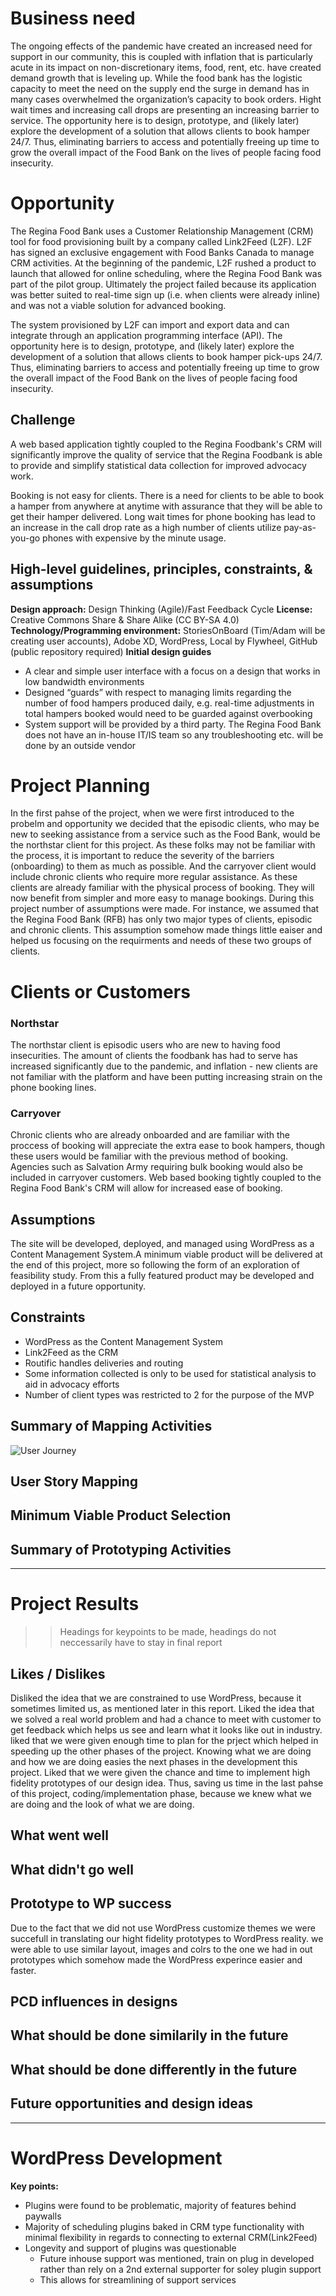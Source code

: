 # Business need
The ongoing effects of the pandemic have created an increased need for support in our community, this is coupled with inflation that is particularly acute in its impact on non-discretionary items, food, rent, etc. have created demand growth that is leveling up. While the food bank has the logistic capacity to meet the need on the supply end the surge in demand has in many cases overwhelmed the organization’s capacity to book orders. Hight wait times and increasing call drops are presenting an increasing barrier to service.
The opportunity here is to design, prototype, and (likely later) explore the development of a solution that allows clients to book hamper 24/7. Thus, eliminating barriers to access and potentially freeing up time to grow the overall impact of the Food Bank on the lives of people facing food insecurity.

# Opportunity
The Regina Food Bank uses a Customer Relationship Management (CRM) tool for food provisioning built by a company called Link2Feed (L2F).  L2F has signed an exclusive engagement with Food Banks Canada to manage CRM activities. At the beginning of the pandemic, L2F rushed a product to launch that allowed for online scheduling, where the Regina Food Bank was part of the pilot group. Ultimately the project failed because its application was better suited to real-time sign up (i.e. when clients were already inline) and was not a viable solution for advanced booking.

The system provisioned by L2F can import and export data and can integrate through an application programming interface (API). The opportunity here is to design, prototype, and (likely later) explore the development of a solution that allows clients to book hamper pick-ups 24/7. Thus, eliminating barriers to access and potentially freeing up time to grow the overall impact of the Food Bank on the lives of people facing food insecurity.

## Challenge
A web based application tightly coupled to the Regina Foodbank's CRM will significantly improve the quality of service that the Regina Foodbank is able to provide and simplify statistical data collection for improved advocacy work.

Booking is not easy for clients. There is a need for clients to be able to book a hamper from anywhere at anytime with assurance that they will be able to get their hamper delivered. Long wait times for phone booking has lead to an increase in the call drop rate as a high number of clients utilize pay-as-you-go phones with expensive by the minute usage.

## High-level guidelines, principles, constraints, & assumptions
**Design approach:** Design Thinking (Agile)/Fast Feedback Cycle
**License:** Creative Commons Share & Share Alike (CC BY-SA 4.0)
**Technology/Programming environment:** StoriesOnBoard (Tim/Adam will be creating user accounts), Adobe XD, WordPress, Local by Flywheel, GitHub (public repository required)
**Initial design guides**
- A clear and simple user interface with a focus on a design that works in low bandwidth environments
- Designed “guards” with respect to managing limits regarding the number of food hampers produced daily, e.g. real-time adjustments in total hampers booked would need to be guarded against overbooking
- System support will be provided by a third party. The Regina Food Bank does not have an in-house IT/IS team so any troubleshooting etc. will be done by an outside vendor

# Project Planning
In the first pahse of the project, when we were first introduced to the probelm and opportunity we decided that the episodic clients, who may be new to seeking assistance from a service such as the Food Bank, would be the northstar client for this project. As these folks may not be familiar with the process, it is important to reduce the severity of the barriers (onboarding) to them as much as possible. And the carryover client would include chronic clients who require more regular assistance. As these clients are already familiar with the physical process of booking. They will now benefit from simpler and more easy to manage bookings.
During this project number of assumptions were made. For instance, we assumed that the Regina Food Bank (RFB) has only two major types of clients, episodic and chronic clients. This assumption somehow made things little eaiser and helped us focusing on the requirments and needs of these two groups of clients. 

# Clients or Customers

### Northstar
The northstar client is episodic users who are new to having food insecurities. The amount of clients the foodbank has had to serve has increased significantly due to the pandemic, and inflation - new clients are not familiar with the platform and have been putting increasing strain on the phone booking lines.

### Carryover
Chronic clients who are already onboarded and are familiar with the proccess of booking will appreciate the extra ease to book hampers, though these users would be familiar with the previous method of booking. Agencies such as Salvation Army requiring bulk booking would also be included in carryover customers. Web based booking tightly coupled to the Regina Food Bank's CRM will allow for increased ease of booking.

## Assumptions
The site will be developed, deployed, and managed using WordPress as a Content Management System.A minimum viable product will be delivered at the end of this project, more so following the form of an exploration of feasibility study. From this a fully featured product may be developed and deployed in a future opportunity.

## Constraints
* WordPress as the Content Management System
* Link2Feed as the CRM
* Routific handles deliveries and routing
* Some information collected is only to be used for statistical analysis to aid in advocacy efforts
* Number of client types was restricted to 2 for the purpose of the MVP

## Summary of Mapping Activities
![User Journey](https://mermaid.ink/img/pako:eNqFkU9rwzAMxb-K8LljsLE_-NimO41ttNdcjK0kahIrKE6hlH732WmyMlg7n4zf7-lJ8lFZdqi02vEgHg-5BwgUGoTN2xI-fUMeYclcky-T1qMNxB4yLKKSXtL5Ei4oeqygSbKGBw2rStiTXcC6o54d2Zl-RyMeCmYH3CW81_Cof2FzzIrbzsglh2w9dPeZ0B7vQiWDhqcbQZP7HGUrJov96LgGBmoT8Xyl5tzVB5YcyISfvrbYROkyzX8FNmiRRniuML7s4wbZFyTttMWXG8PNjn7MPue-_smrhWox1iQX__mY_LkKFbaYKx2vzkidq9yfIjd0Lo61dhRYlC5M0-NCmSHw9uCt0kEGnKGMTCmmnajTNyJLxE0)

## User Story Mapping

## Minimum Viable Product Selection

## Summary of Prototyping Activities

---
# Project Results
>> Headings for keypoints to be made, headings do not neccessarily have to stay in final report
## Likes / Dislikes
Disliked the idea that we are constrained to use WordPress, because it sometimes limited us, as mentioned later in this report. 
Liked the idea that we solved a real world problem and had a chance to meet with customer to get feedback which helps us see and learn what it looks like out in industry. 
liked that we were given enough time to plan for the prject which helped in speeding up the other phases of the project. Knowing what we are doing and how we are doing easies the next phases in the development this project. 
Liked that we were given the chance and time to implement high fidelity prototypes of our design idea. Thus, saving us time in the last pahse of this project, coding/implementation phase, because we knew what we are doing and the look of what we are doing. 
## What went well


## What didn't go well

## Prototype to WP success
Due to the fact that we did not use WordPress customize themes we were succefull in translating our hight fidelity prototypes to WordPress reality. we were able to use similar layout, images and colrs to the one we had in out prototypes which somehow made the WordPress experince easier and faster.  
## PCD influences in designs

## What should be done similarily in the future

## What should be done differently in the future

## Future opportunities and design ideas

---
# WordPress Development
**Key points:**
- Plugins were found to be problematic, majority of features behind paywalls
- Majority of scheduling plugins baked in CRM type functionality with minimal flexibility in regards to connecting to external CRM(Link2Feed)
- Longevity and support of plugins was questionable
  - Future inhouse support was mentioned, train on plug in developed rather than rely on a 2nd external supporter for soley plugin support
  - This allows for streamlining of support services
